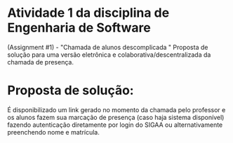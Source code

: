 # Atividade 1 da disciplina de Engenharia de Software
(Assignment  #1) - "Chamada de alunos descomplicada "
Proposta de solução para uma versão eletrônica e colaborativa/descentralizada da chamada de presença.

# Proposta de solução:

É disponibilizado um link gerado no momento da chamada pelo professor e os alunos fazem sua marcação de presença (caso haja sistema disponível) fazendo autenticação diretamente por login do SIGAA ou alternativamente preenchendo nome e matrícula.
